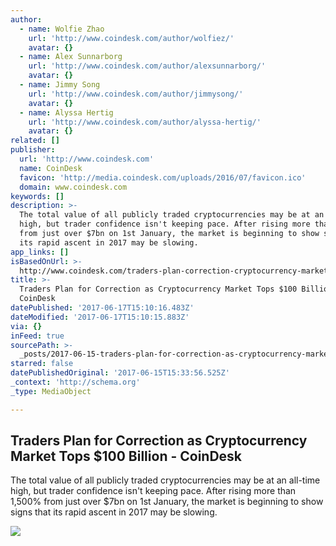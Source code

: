 ```yaml
---
author:
  - name: Wolfie Zhao
    url: 'http://www.coindesk.com/author/wolfiez/'
    avatar: {}
  - name: Alex Sunnarborg
    url: 'http://www.coindesk.com/author/alexsunnarborg/'
    avatar: {}
  - name: Jimmy Song
    url: 'http://www.coindesk.com/author/jimmysong/'
    avatar: {}
  - name: Alyssa Hertig
    url: 'http://www.coindesk.com/author/alyssa-hertig/'
    avatar: {}
related: []
publisher:
  url: 'http://www.coindesk.com'
  name: CoinDesk
  favicon: 'http://media.coindesk.com/uploads/2016/07/favicon.ico'
  domain: www.coindesk.com
keywords: []
description: >-
  The total value of all publicly traded cryptocurrencies may be at an all-time
  high, but trader confidence isn't keeping pace. After rising more than 1,500%
  from just over $7bn on 1st January, the market is beginning to show signs that
  its rapid ascent in 2017 may be slowing.
app_links: []
isBasedOnUrl: >-
  http://www.coindesk.com/traders-plan-correction-cryptocurrency-market-tops-100-billion/
title: >-
  Traders Plan for Correction as Cryptocurrency Market Tops $100 Billion -
  CoinDesk
datePublished: '2017-06-17T15:10:16.483Z'
dateModified: '2017-06-17T15:10:15.883Z'
via: {}
inFeed: true
sourcePath: >-
  _posts/2017-06-15-traders-plan-for-correction-as-cryptocurrency-market-tops-dollar1.md
starred: false
datePublishedOriginal: '2017-06-15T15:33:56.525Z'
_context: 'http://schema.org'
_type: MediaObject

---
```

<article style=""><h1>Traders Plan for Correction as Cryptocurrency Market Tops $100 Billion - CoinDesk</h1><p>The total value of all publicly traded cryptocurrencies may be at an all-time high, but trader confidence isn't keeping pace. After rising more than 1,500% from just over $7bn on 1st January, the market is beginning to show signs that its rapid ascent in 2017 may be slowing.</p><img src="https://media.coindesk.com/uploads/2017/06/shutterstock_637929982.jpg" /></article>